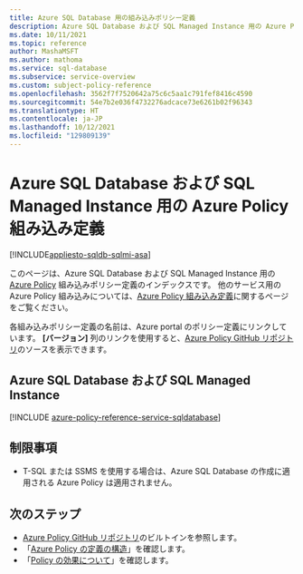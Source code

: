 ```yaml
---
title: Azure SQL Database 用の組み込みポリシー定義
description: Azure SQL Database および SQL Managed Instance 用の Azure Policy 組み込みポリシー定義を一覧表示します。 これらの組み込みポリシー定義は、Azure リソースを管理するための一般的な方法を示します。
ms.date: 10/11/2021
ms.topic: reference
author: MashaMSFT
ms.author: mathoma
ms.service: sql-database
ms.subservice: service-overview
ms.custom: subject-policy-reference
ms.openlocfilehash: 3562f7f7520642a75c6c5aa1c791fef8416c4590
ms.sourcegitcommit: 54e7b2e036f4732276adcace73e6261b02f96343
ms.translationtype: HT
ms.contentlocale: ja-JP
ms.lasthandoff: 10/12/2021
ms.locfileid: "129809139"
---
```

# <a name="azure-policy-built-in-definitions-for-azure-sql-database--sql-managed-instance"></a>Azure SQL Database および SQL Managed Instance 用の Azure Policy 組み込み定義
[!INCLUDE[appliesto-sqldb-sqlmi-asa](../includes/appliesto-sqldb-sqlmi-asa.md)]

このページは、Azure SQL Database および SQL Managed Instance 用の [Azure Policy](../../governance/policy/overview.md) 組み込みポリシー定義のインデックスです。 他のサービス用の Azure Policy 組み込みについては、[Azure Policy 組み込み定義](../../governance/policy/samples/built-in-policies.md)に関するページをご覧ください。

各組み込みポリシー定義の名前は、Azure portal のポリシー定義にリンクしています。 **[バージョン]** 列のリンクを使用すると、[Azure Policy GitHub リポジトリ](https://github.com/Azure/azure-policy)のソースを表示できます。

## <a name="azure-sql-database--sql-managed-instance"></a>Azure SQL Database および SQL Managed Instance 

[!INCLUDE [azure-policy-reference-service-sqldatabase](../../../includes/policy/reference/byrp/microsoft.sql.md)]

## <a name="limitations"></a>制限事項
- T-SQL または SSMS を使用する場合は、Azure SQL Database の作成に適用される Azure Policy は適用されません。 

## <a name="next-steps"></a>次のステップ

- [Azure Policy GitHub リポジトリ](https://github.com/Azure/azure-policy)のビルトインを参照します。
- 「[Azure Policy の定義の構造](../../governance/policy/concepts/definition-structure.md)」を確認します。
- 「[Policy の効果について](../../governance/policy/concepts/effects.md)」を確認します。
